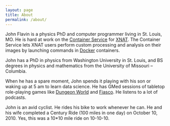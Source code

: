 ```yaml
---
layout: page
title: About
permalink: /about/
---
```


John Flavin is a physics PhD and computer programmer living in St. Louis, MO. He is hard at work on the [Container Service](https://github.com/nrgxnat/container-service) for [XNAT](https://xnat.org). The Container Service lets XNAT users perform custom processing and analysis on their images by launching commands in [Docker](https://www.docker.com/) containers.

John has a PhD in physics from Washington University in St. Louis, and BS degrees in physics and mathematics from the University of Missouri – Columbia.

When he has a spare moment, John spends it playing with his son or waking up at 5 am to learn data science. He has GMed sessions of tabletop role-playing games like [Dungeon World](http://dungeon-world.com/) and [Fiasco](http://bullypulpitgames.com/games/fiasco/). He listens to a lot of podcasts.

John is an avid cyclist. He rides his bike to work whenever he can. He and his wife completed a Century Ride (100 miles in one day) on October 10, 2010. Yes, this was a 10*10 mile ride on 10-10-10.
